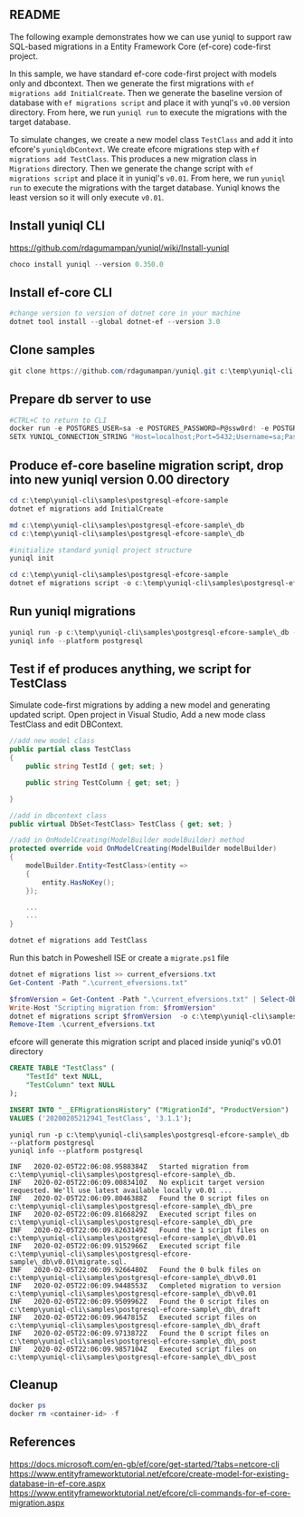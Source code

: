 ## README
The following example demonstrates how we can use yuniql to support raw SQL-based migrations in a Entity Framework Core (ef-core) code-first project. 

In this sample, we have standard ef-core code-first project with models only and dbcontext. Then we generate the first migrations with `ef migrations add InitialCreate`. Then we generate the baseline version of database with `ef migrations script` and place it with yunql's `v0.00` version directory. From here, we run `yuniql run` to execute the migrations with the target database.

To simulate changes, we create a new model class `TestClass` and add it into efcore's `yuniqldbContext`. We create efcore migrations step with `ef migrations add TestClass`. This produces a new migration class in `Migrations` directory. Then we generate the change script with `ef migrations script` and place it in yuniql's `v0.01`. From here, we run `yuniql run` to execute the migrations with the target database. Yuniql knows the least version so it will only execute `v0.01`.


## Install yuniql CLI
https://github.com/rdagumampan/yuniql/wiki/Install-yuniql

```powershell
choco install yuniql --version 0.350.0
```

## Install ef-core CLI

```powershell
#change version to version of dotnet core in your machine
dotnet tool install --global dotnet-ef --version 3.0
```

## Clone samples

```powershell
git clone https://github.com/rdagumampan/yuniql.git c:\temp\yuniql-cli
```

## Prepare db server to use

```powershell
#CTRL+C to return to CLI
docker run -e POSTGRES_USER=sa -e POSTGRES_PASSWORD=P@ssw0rd! -e POSTGRES_DB=yuniqldb -p 5432:5432 postgres
SETX YUNIQL_CONNECTION_STRING "Host=localhost;Port=5432;Username=sa;Password=P@ssw0rd!;Database=yuniqldb"
```

## Produce ef-core baseline migration script, drop into new yuniql version 0.00 directory

```powershell
cd c:\temp\yuniql-cli\samples\postgresql-efcore-sample
dotnet ef migrations add InitialCreate

md c:\temp\yuniql-cli\samples\postgresql-efcore-sample\_db
cd c:\temp\yuniql-cli\samples\postgresql-efcore-sample\_db

#initialize standard yuniql project structure
yuniql init

cd c:\temp\yuniql-cli\samples\postgresql-efcore-sample
dotnet ef migrations script -o c:\temp\yuniql-cli\samples\postgresql-efcore-sample\_db\v0.00\migrate.sql
```

## Run yuniql migrations

```powershell
yuniql run -p c:\temp\yuniql-cli\samples\postgresql-efcore-sample\_db --platform postgresql -a
yuniql info --platform postgresql
```

## Test if ef produces anything, we script for TestClass
Simulate code-first migrations by adding a new model and generating updated script.
Open project in Visual Studio, Add a new mode class TestClass and edit DBContext.

```csharp
//add new model class
public partial class TestClass
{
    public string TestId { get; set; }

    public string TestColumn { get; set; }

}

//add in dbcontext class
public virtual DbSet<TestClass> TestClass { get; set; }

//add in OnModelCreating(ModelBuilder modelBuilder) method
protected override void OnModelCreating(ModelBuilder modelBuilder)
{
    modelBuilder.Entity<TestClass>(entity =>
    {
        entity.HasNoKey();
    });

    ...
    ...
}        
```

```powershell
dotnet ef migrations add TestClass
```

Run this batch in Poweshell ISE or create a `migrate.ps1` file

```powershell
dotnet ef migrations list >> current_efversions.txt
Get-Content -Path ".\current_efversions.txt"

$fromVersion = Get-Content -Path ".\current_efversions.txt" | Select-Object -Skip 1 | Select-Object -Last 2 | Select-Object -First 1
Write-Host "Scripting migration from: $fromVersion"
dotnet ef migrations script $fromVersion  -o c:\temp\yuniql-cli\samples\postgresql-efcore-sample\_db\v0.01\migrate.sql
Remove-Item .\current_efversions.txt
```

efcore will generate this migration script and placed inside yuniql's v0.01 directory
```sql
CREATE TABLE "TestClass" (
    "TestId" text NULL,
    "TestColumn" text NULL
);

INSERT INTO "__EFMigrationsHistory" ("MigrationId", "ProductVersion")
VALUES ('20200205212941_TestClass', '3.1.1');
```

```poweshell
yuniql run -p c:\temp\yuniql-cli\samples\postgresql-efcore-sample\_db --platform postgresql
yuniql info --platform postgresql

INF   2020-02-05T22:06:08.9588384Z   Started migration from c:\temp\yuniql-cli\samples\postgresql-efcore-sample\_db.
INF   2020-02-05T22:06:09.0083410Z   No explicit target version requested. We'll use latest available locally v0.01 ...
INF   2020-02-05T22:06:09.8046388Z   Found the 0 script files on c:\temp\yuniql-cli\samples\postgresql-efcore-sample\_db\_pre
INF   2020-02-05T22:06:09.8166829Z   Executed script files on c:\temp\yuniql-cli\samples\postgresql-efcore-sample\_db\_pre
INF   2020-02-05T22:06:09.8263149Z   Found the 1 script files on c:\temp\yuniql-cli\samples\postgresql-efcore-sample\_db\v0.01
INF   2020-02-05T22:06:09.9152966Z   Executed script file c:\temp\yuniql-cli\samples\postgresql-efcore-sample\_db\v0.01\migrate.sql.
INF   2020-02-05T22:06:09.9266480Z   Found the 0 bulk files on c:\temp\yuniql-cli\samples\postgresql-efcore-sample\_db\v0.01
INF   2020-02-05T22:06:09.9448553Z   Completed migration to version c:\temp\yuniql-cli\samples\postgresql-efcore-sample\_db\v0.01
INF   2020-02-05T22:06:09.9509962Z   Found the 0 script files on c:\temp\yuniql-cli\samples\postgresql-efcore-sample\_db\_draft
INF   2020-02-05T22:06:09.9647815Z   Executed script files on c:\temp\yuniql-cli\samples\postgresql-efcore-sample\_db\_draft
INF   2020-02-05T22:06:09.9713872Z   Found the 0 script files on c:\temp\yuniql-cli\samples\postgresql-efcore-sample\_db\_post
INF   2020-02-05T22:06:09.9857104Z   Executed script files on c:\temp\yuniql-cli\samples\postgresql-efcore-sample\_db\_post
```

## Cleanup

```powershell
docker ps
docker rm <container-id> -f
```

## References
https://docs.microsoft.com/en-gb/ef/core/get-started/?tabs=netcore-cli
https://www.entityframeworktutorial.net/efcore/create-model-for-existing-database-in-ef-core.aspx
https://www.entityframeworktutorial.net/efcore/cli-commands-for-ef-core-migration.aspx
